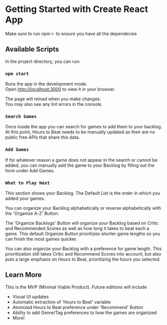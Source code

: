 # Getting Started with Create React App

Make sure to run npm i- to ensure you have all the dependecies 

## Available Scripts

In the project directory, you can run:

### `npm start`

Runs the app in the development mode.\
Open [http://localhost:3000](http://localhost:3000) to view it in your browser.

The page will reload when you make changes.\
You may also see any lint errors in the console.

### `Search Games`

Once inside the app you can search for games to add them to your backlog. 
At this point, Hours to Beat needs to be manually updated as their are no public free
APIs that share this data. 

### `Add Games`

If for whatever reason a game does not appear in the search or cannot be added, 
you can manually add the game to your Backlog by filling out the form under Add Games. 

### `What to Play Next`

This section shows your Backlog. The Default List is the order in which you added your games. 

You can organize your Backlog alphabetically or reverse alphabetically with the 'Organize A-Z' Button. 

The 'Organize Backlogs' Button will organize your Backlog based on Critic and Recommended Scores as well as 
how long it takes to beat each a game. This default Organize Button prioritizes shorter game lengths so you 
can finish the most games quicker. 

You can also organize your Backlog with a preference for game length. This prioritization still takes Critic and Recommend Scores
into account, but also puts a large emphasis on Hours to Beat, prioritizing the hours you selected. 

## Learn More

This is the MVP (Minimal Viable Product). Future editions will include 
- Visual UI updates
- Automatic extraction of 'Hours to Beat' variable
- Atomized Hours to Beat preference under 'Recommend' Button
- Ability to add Genre/Tag preferences to how the games are organized
- More! 
